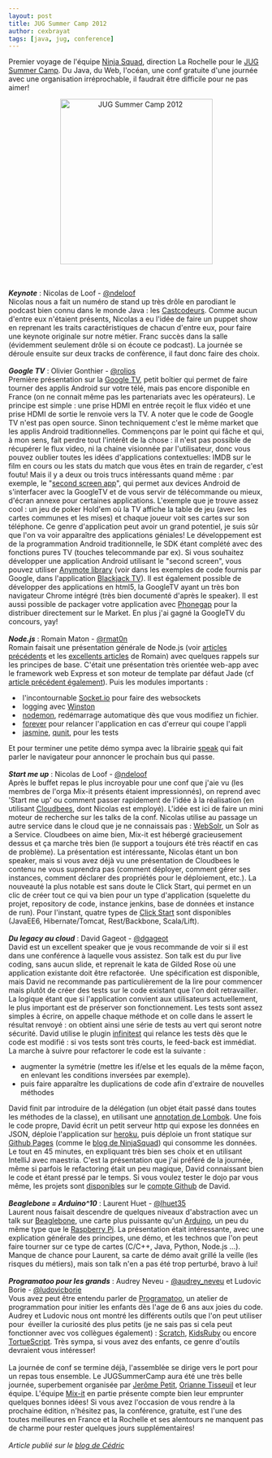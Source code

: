 ```yaml
---
layout: post
title: JUG Summer Camp 2012
author: cexbrayat
tags: [java, jug, conference]
---
```

Premier voyage de l'équipe <a href="https://ninja-squad.com">Ninja Squad</a>, direction La Rochelle pour le <a href="https://sites.google.com/site/jugsummercamp/">JUG Summer Camp</a>. Du Java, du Web, l'océan, une conf gratuite d'une journée avec une organisation irréprochable, il faudrait être difficile pour ne pas aimer!

<div style="text-align: center"><a href="http://www.jugsummercamp.org"><img title="JUG Summer Camp 2012" src="http://a0.twimg.com/profile_images/952785929/summercamp7.png" alt="JUG Summer Camp 2012" width="300" height="325" /></a></div>

<br/>
<br/>

___Keynote___&nbsp;:&nbsp;Nicolas de Loof -&nbsp;<a href="https://twitter.com/ndeloof">@ndeloof</a><br/>
Nicolas nous a fait un numéro de stand up très drôle en parodiant le podcast bien connu dans le monde Java : les <a href="http://lescastcodeurs.com/">Castcodeurs</a>. Comme aucun d'entre eux n'étaient présents, Nicolas a eu l'idée de faire un puppet show en reprenant les traits caractéristiques de chacun d'entre eux, pour faire une keynote originale sur notre métier. Franc succès dans la salle (évidemment seulement drôle si on écoute ce podcast).
La journée se déroule ensuite sur deux tracks de confèrence, il faut donc faire des choix.
<br/><br/>
___Google TV___ : Olivier Gonthier -&nbsp;<a href="http://twitter.com/rolios">@rolios</a><br/>
Première présentation sur la <a href="http://www.google.fr/tv/">Google TV</a>, petit boîtier qui permet de faire tourner des applis Android sur votre télé, mais pas encore disponible en France (on ne connait même pas les partenariats avec les opérateurs). Le principe est simple : une prise HDMI en entrée reçoit le flux vidéo et une prise HDMI de sortie le renvoie vers la TV. A noter que le code de Google TV n'est pas open source. Sinon techniquement c'est le même market que les applis Android traditionnelles.
Commençons par le point qui fâche et qui, à mon sens, fait perdre tout l'intérêt de la chose : il n'est pas possible de récupérer le flux video, ni la chaine visionnée par l'utilisateur, donc vous pouvez oublier toutes les idées d'applications contextuelles: IMDB sur le film en cours ou les stats du match que vous êtes en train de regarder, c'est foutu!
Mais il y a deux ou trois trucs intéressants quand même : par exemple, le "<a href="https://developers.google.com/tv/remote/">second screen app</a>", qui permet aux devices Android de s'interfacer avec la GoogleTV et de vous servir de télécommande ou mieux, d'écran annexe pour certaines applications. L'exemple que je trouve assez cool : un jeu de poker Hold'em où la TV affiche la table de jeu (avec les cartes communes et les mises) et chaque joueur voit ses cartes sur son téléphone. Ce genre d'application peut avoir un grand potentiel, je suis sûr que l'on va voir apparaître des applications géniales!
Le développement est de la programmation Android traditionnelle, le SDK étant complété avec des fonctions pures TV (touches telecommande par ex). Si vous souhaitez développer une application Android utilisant le "second screen", vous pouvez utiliser <a href="https://developers.google.com/tv/remote/docs/samples">Anymote library</a> (voir dans les exemples de code fournis par Google, dans l'application <a href="http://code.google.com/p/googletv-android-samples/source/browse/#git%2FBlackJackTVRemote">Blackjack TV</a>).
Il est également possible de développer des applications en html5, la GoogleTV ayant un très bon navigateur Chrome intégré (très bien documenté d'après le speaker). Il est aussi possible de packager votre application avec <a href="http://phonegap.com/">Phonegap</a> pour la distribuer directement sur le Market.
En plus j'ai gagné la GoogleTV du concours, yay!
<br/><br/>
___Node.js___ : Romain Maton -&nbsp;<a href="http://twitter.com/rmat0n">@rmat0n</a><br/>
Romain faisait une présentation générale de Node.js (voir <a title="Getting started with Node.js : Part 1" href="http://hypedrivendev.wordpress.com/2011/06/28/getting-started-with-node-js-part-1/">articles</a> <a title="Getting started with Node.js : Part 2" href="http://hypedrivendev.wordpress.com/2011/07/31/getting-started-with-node-js-part-2/">précédents</a> et les <a href="http://www.web-tambouille.fr/tag/Node.js">excellents articles</a> de Romain) avec quelques rappels sur les principes de base. C'était une présentation très orientée web-app avec le framework web Express et son moteur de template par défaut Jade (cf <a title="Node, Express et Jade" href="http://hypedrivendev.wordpress.com/2011/08/23/node-express-jade/">article précédent également</a>).
Puis les modules importants :
- &nbsp;l'incontournable <a href="http://socket.io/">Socket.io</a> pour faire des websockets
- &nbsp;logging avec <a href="https://github.com/flatiron/winston">Winston</a>
- &nbsp;<a href="https://github.com/remy/nodemon">nodemon</a>, redémarrage automatique dès que vous modifiez un fichier.
- &nbsp;<a href="https://github.com/nodejitsu/forever">forever</a> pour relancer l'application en cas d'erreur qui coupe l'appli
- &nbsp;<a href="http://pivotal.github.com/jasmine/">jasmine</a>, <a href="http://qunitjs.com/">qunit</a>, pour les tests

Et pour terminer une petite démo sympa avec la librairie <a href="https://github.com/christopherdebeer/speak.js">speak</a> qui fait parler le navigateur pour annoncer le prochain bus qui passe.
<br/><br/>
___Start me up___ : Nicolas de Loof -&nbsp;<a href="http://twitter.com/ndeloof">@ndeloof</a><br/>
Après le buffet repas le plus incroyable pour une conf que j'aie vu (les membres de l'orga Mix-it présents étaient impressionnés), on reprend avec 'Start me up' ou comment passer rapidement de l'idée à la réalisation (en utilisant <a href="http://www.cloudbees.com/">Cloudbees</a>, dont Nicolas est employé). L'idée est ici de faire un mini moteur de recherche sur les talks de la conf. Nicolas utilise au passage un autre service dans le cloud que je ne connaissais pas : <a href="http://websolr.com">WebSolr</a>, un Solr as a Service. Cloudbees on aime bien, Mix-it est hébergé gracieusement dessus et ça marche très bien (le support a toujours été très réactif en cas de problème).
La présentation est intéressante, Nicolas étant un bon speaker, mais si vous avez déjà vu une présentation de Cloudbees le contenu ne vous suprendra pas (comment déployer, comment gérer ses instances, comment déclarer des propriétés pour le déploiement, etc.). La nouveauté la plus notable est sans doute le Click Start, qui permet en un clic de créer tout ce qui va bien pour un type d'application (squelette du projet, repository de code, instance jenkins, base de données et instance de run). Pour l'instant, quatre types de <a href="http://blog.cloudbees.com/2012/08/clickstarts-deploy-app-repo-database.html">Click Start</a> sont disponibles (JavaEE6, Hibernate/Tomcat, Rest/Backbone, Scala/Lift).
<br/><br/>
___Du legacy au cloud___ : David Gageot -&nbsp;<a href="http://twitter.com/dgageot">@dgageot</a><br/>
David est un excellent speaker que je vous recommande de voir si il est dans une conférence à laquelle vous assistez. Son talk est du pur live coding, sans aucun slide, et reprenait le kata de Gilded Rose où une application existante doit être refactorée.  Une spécification est disponible, mais David ne recommande pas particulièrement de la lire pour commencer mais plutôt de créer des tests sur le code existant que l'on doit retravailler. La logique étant que si l'application convient aux utilisateurs actuellement, le plus important est de préserver son fonctionnement. Les tests sont assez simples à écrire, on appelle chaque méthode et on colle dans le assert le résultat renvoyé : on obtient ainsi une série de tests au vert qui seront notre sécurité.
David utilise le plugin <a href="http://infinitest.github.com/">infinitest</a> qui relance les tests dès que le code est modifié : si vos tests sont très courts, le feed-back est immédiat.
La marche à suivre pour refactorer le code est la suivante :
- augmenter la symétrie (mettre les if/else et les equals de la même façon, en enlevant les conditions inversées par exemple).
- puis faire apparaître les duplications de code afin d'extraire de nouvelles méthodes

David finit par introduire de la délégation (un objet était passé dans toutes les méthodes de la classe), en utilisant une <a href="http://projectlombok.org/features/Delegate.html">annotation de Lombok</a>.
Une fois le code propre, David écrit un petit serveur http qui expose les données en JSON, déploie l'application sur <a href="http://www.heroku.com/">heroku</a>, puis déploie un front statique sur <a href="http://pages.github.com/">Github Pages</a> (comme le <a href="http://blog.ninja-squad.com">blog de NinjaSquad</a>) qui consomme les données.
Le tout en 45 minutes, en expliquant très bien ses choix et en utilisant IntelliJ avec maestria. C'est la présentation que j'ai préféré de la journée, même si parfois le refactoring était un peu magique, David connaissant bien le code et étant pressé par le temps. Si vous voulez tester le dojo par vous même, les projets sont <a href="https://github.com/dgageot/jug-summer-camp-json">disponibles</a> sur le <a href="https://github.com/dgageot">compte Github</a> de David.
<br/><br/>
___Beaglebone = Arduino^10___ : Laurent Huet -&nbsp;<a href="https://twitter.com/lhuet35">@lhuet35</a><br/>
Laurent nous faisait descendre de quelques niveaux d'abstraction avec un talk sur <a href="http://beagleboard.org/bone">Beaglebone</a>, une carte plus puissante qu'un <a href="http://www.arduino.cc/">Arduino</a>, un peu du même type que le <a href="http://www.raspberrypi.org/">Raspberry Pi</a>. La présentation était intéressante, avec une explication générale des principes, une démo, et les technos que l'on peut faire tourner sur ce type de cartes (C/C++, Java, Python, Node.js …). Manque de chance pour Laurent, sa carte de démo avait grillé la veille (les risques du métiers), mais son talk n'en a pas été trop perturbé, bravo à lui!
<br/><br/>
___Programatoo pour les grands___ : Audrey Neveu -&nbsp;<a href="http://twitter/audrey_neveu">@audrey_neveu</a> et Ludovic Borie - <a href="https://twitter.com/LudovicBorie">@ludovicborie</a><br/>
Vous avez peut être entendu parler de <a href="https://twitter.com/Programatoo">Programatoo</a>, un atelier de programmation pour initier les enfants dès l'age de 6 ans aux joies du code. Audrey et Ludovic nous ont montré les différents outils que l'on peut utiliser pour  éveiller la curiosité des plus petits (je ne sais pas si cela peut fonctionner avec vos collègues également) : <a href="http://scratch.mit.edu/">Scratch</a>, <a href="http://www.kidsruby.com/">KidsRuby</a> ou encore <a href="http://tortuescript.appspot.com/">TortueScript</a>. Très sympa, si vous avez des enfants, ce genre d'outils devraient vous intéresser!
<br/><br/>
La journée de conf se termine déjà, l'assemblée se dirige vers le port pour un repas tous ensemble. Le JUGSummerCamp aura été une très belle journée, superbement organisée par <a href="https://twitter.com/jeromepetit">Jerôme Petit</a>, <a href="https://twitter.com/oriannetisseuil">Orianne Tisseuil</a> et leur équipe. L'équipe <a href="http://mix-it.fr">Mix-it</a> en partie présente compte bien leur emprunter quelques bonnes idées! Si vous avez l'occasion de vous rendre à la prochaine édition, n'hésitez pas, la conférence, gratuite, est l'une des toutes meilleures en France et la Rochelle et ses alentours ne manquent pas de charme pour rester quelques jours supplémentaires!
<br/><br/>
_Article publié sur le [blog de Cédric](http://hypedrivendev.wordpress.com)_
